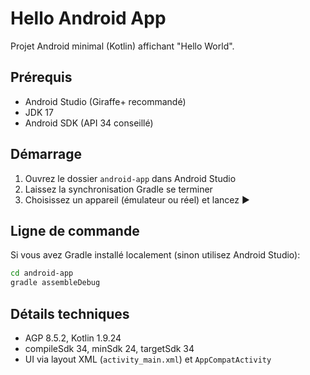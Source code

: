 # Hello Android App

Projet Android minimal (Kotlin) affichant "Hello World".

## Prérequis
- Android Studio (Giraffe+ recommandé)
- JDK 17
- Android SDK (API 34 conseillé)

## Démarrage
1. Ouvrez le dossier `android-app` dans Android Studio
2. Laissez la synchronisation Gradle se terminer
3. Choisissez un appareil (émulateur ou réel) et lancez ▶️

## Ligne de commande
Si vous avez Gradle installé localement (sinon utilisez Android Studio):
```bash
cd android-app
gradle assembleDebug
```

## Détails techniques
- AGP 8.5.2, Kotlin 1.9.24
- compileSdk 34, minSdk 24, targetSdk 34
- UI via layout XML (`activity_main.xml`) et `AppCompatActivity`